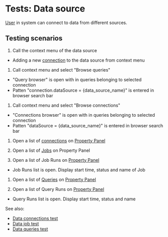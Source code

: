 <!-- TITLE: Tests: Data source -->
<!-- SUBTITLE: -->

# Tests: Data source

[User](../govern/user.md) in system can connect to data from different sources.

## Testing scenarios

1. Call the context menu of the data source

* Adding a new [connection](data-connection.md) to the data source from context menu

1. Call context menu and select "Browse queries"

* "Query browser" is open with in queries belonging to selected connection
* Patten "connection.dataSource = {data_source_name}" is entered in browser search bar

1. Call context menu and select "Browse connections"

* "Connections browser" is open with in queries belonging to selected connection
* Patten "dataSource = {data_source_name}" is entered in browser search bar

1. Open a list of [connections](data-connection.md)
   on [Property Panel](../overview/navigation.md#properties)

1. Open a list of [Jobs](data-job.md) on Property Panel

1. Open a list of Job Runs on [Property Panel](../overview/navigation.md#properties)

* Job Runs list is open. Display start time, status and name of Job

1. Open a list of [Queries](data-query.md) on [Property Panel](../overview/navigation.md#properties)

1. Open a list of Query Runs on [Property Panel](../overview/navigation.md#properties)

* Query Runs list is open. Display start time, status and name

See also:

* [Data connections test](data-connection-test.md)
* [Data job test](data-job-test.md)
* [Data queries test](data-query-test.md)
